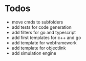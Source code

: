 # Todos

- move cmds to subfolders
- add tests for code generation
- add filters for go and typescript
- add first templates for c++ and go
- add template for webframework
- add template for objectlink
- add simulation engine

